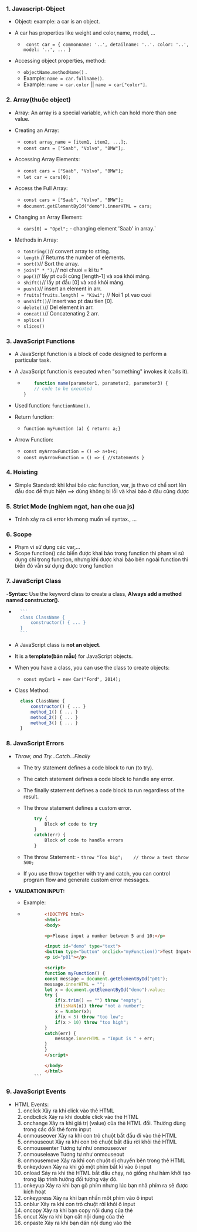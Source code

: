 ### 1. **Javascript-Object**

- Object: example: a car is an object.
- A car has properties like weight and color,name, model, ...
  - `
  const car = {
    commonname: '..',
    detailname: '..'.
    color: '..',
    model: '..',
    ...
  }`

- Accessing object properties, method:
  - `objectName.methodName()` .
  - Example: `name = car.fullname()`.
  - Example: `name = car.color` || `name = car["color"]`.

### 2. **Array(thuộc object)**

- Array: An array is a special variable, which can hold more than one value.
- Creating an Array:
  - `const array_name = [item1, item2, ...];`.
  - `const cars = ["Saab", "Volvo", "BMW"];`.

- Accessing Array Elements:
  - `const cars = ["Saab", "Volvo", "BMW"];`
  - `let car = cars[0];`

- Access the Full Array:
  - `const cars = ["Saab", "Volvo", "BMW"];`
  - `document.getElementById("demo").innerHTML = cars;`

- Changing an Array Element:
  - `cars[0] = "Opel";` - changing element 'Saab' in array.`

- Methods in Array:
  - `toString()`// convert array to string.
  - `length` // Returns the number of elements.
  - `sort()`// Sort the array.
  - `join(" * ");`// noi chuoi = ki tu *
  - `pop()`// lấy pt cuối cùng [length-1] và xoá khỏi mảng.
  - `shift()`// lấy pt đầu [0] và xoá khỏi mảng.
  - `push()`// insert an element in arr.
  - `fruits[fruits.length] = "Kiwi";` // Noi 1 pt vao cuoi
  - `unshift()`// insert vao pt dau tien [0].
  - `delete()`// Del element in arr.
  - `concat()`// Concatenating 2 arr.
  - `splice()`
  - `slices()`

### 3. **JavaScript Functions**

- A JavaScript function is a block of code designed to perform a particular task.
- A JavaScript function is executed when "something" invokes it (calls it).

  - ```javascript
        function name(parameter1, parameter2, parameter3) {
        // code to be executed
    }
    ```

- Used function: `functionName()`.
- Return function:
  - `function myFunction (a) { return: a;}`
- Arrow Function:
  - `const myArrowFunction = () => a+b+c;`
  - `const myArrowFunction = () => {
        //statements
        }`

### 4. **Hoisting**

- Simple Standard: khi khai báo các function, var, js thwo cơ chế sort lên đầu doc để thực hiện ==> dùng không bị lỗi và khai báo ở đâu cũng được

### 5. **Strict Mode (nghiem ngat, han che cua js)**

- Tránh xảy ra cá error kh mong muốn về syntax., ...

### 6. **Scope**

- Phạm vi sử dụng các var,...
- Scope function() các biến được khai báo trong function thì phạm vi sử dụng chỉ trong function, nhưng khi được khai báo bên ngoài function thì biến đó vẫn sử dụng được trong function

### 7. **JavaScript Class**

-**Syntax:** Use the keyword class to create a class, **Always add a method named constructor().**

- `````javascript
    ```
    class ClassName {
        constructor() { ... }
    }
    ```

- A JavaScript class is **not an object**.
- It is a **template(bản mẫu)** for JavaScript objects.
- When you have a class, you can use the class to create objects:
  - `const myCar1 = new Car("Ford", 2014);`
- Class Method:

  ```javascript
    class ClassName {
        constructor() { ... }
        method_1() { ... }
        method_2() { ... }
        method_3() { ... }
    }
    ```

### 8. **JavaScript Errors**

- *Throw, and Try...Catch...Finally*
  - The try statement defines a code block to run (to try).
  - The catch statement defines a code block to handle any error.
  - The finally statement defines a code block to run regardless of the result.
  - The throw statement defines a custom error.

    ```javascript
        try {
            Block of code to try
        }
        catch(err) {
            Block of code to handle errors
        }
    ```

  - The throw Statement:
        - ```
            throw "Too big";    // throw a text
            throw 500;
        ```
  - If you use throw together with try and catch, you can control program flow and generate custom error messages.

- **VALIDATION INPUT:**
  - Example:

  - ```html
            <!DOCTYPE html>
            <html>
            <body>

            <p>Please input a number between 5 and 10:</p>

            <input id="demo" type="text">
            <button type="button" onclick="myFunction()">Test Input</button>
            <p id="p01"></p>

            <script>
            function myFunction() {
            const message = document.getElementById("p01");
            message.innerHTML = "";
            let x = document.getElementById("demo").value;
            try {
                if(x.trim() == "") throw "empty";
                if(isNaN(x)) throw "not a number";
                x = Number(x);
                if(x < 5) throw "too low";
                if(x > 10) throw "too high";
            }
            catch(err) {
                message.innerHTML = "Input is " + err;
            }
            }
            </script>

            </body>
            </html>
        ```

### 9. **JavaScript Events**

- HTML Events:
    1. onclick Xảy ra khi click vào thẻ HTML
    2. ondbclick Xảy ra khi double click vào thẻ HTML
    3. onchange Xảy ra khi giá trị (value) của thẻ HTML đổi. Thường dùng trong các đối thẻ form input
    4. onmouseover Xảy ra khi con trỏ chuột bắt đầu đi vào thẻ HTML
    5. onmouseout Xảy ra khi con trỏ chuột bắt đầu rời khỏi thẻ HTML
    6. onmouseenter Tương tự như onmouseover
    7. onmouseleave Tương tự như onmouseout
    8. onmousemove Xảy ra khi con chuột di chuyển bên trong thẻ HTML
    9. onkeydown Xảy ra khi gõ một phím bất kì vào ô input
    10. onload Sảy ra khi thẻ HTML bắt đầu chạy, nó giống như hàm khởi tạo trong lập trình hướng đối tượng vậy đó.
    11. onkeyup Xảy ra khi bạn gõ phím nhưng lúc bạn nhã phím ra sẽ được kích hoạt
    12. onkeypress Xảy ra khi bạn nhấn môt phím vào ô input
    13. onblur Xảy ra khi con trỏ chuột rời khỏi ô input
    14. oncopy Xảy ra khi bạn copy nội dung của thẻ
    15. oncut Xảy ra khi bạn cắt nội dung của thẻ
    16. onpaste Xảy ra khi bạn dán nội dung vào thẻ
